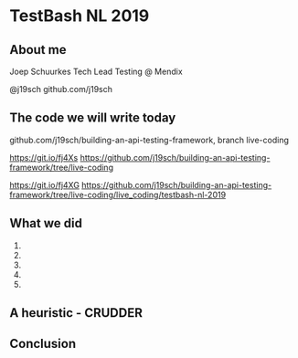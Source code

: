 # TestBash NL 2019

## About me
Joep Schuurkes
Tech Lead Testing @ Mendix

@j19sch
github.com/j19sch


## The code we will write today
github.com/j19sch/building-an-api-testing-framework, branch live-coding

https://git.io/fj4Xs https://github.com/j19sch/building-an-api-testing-framework/tree/live-coding

https://git.io/fj4XG https://github.com/j19sch/building-an-api-testing-framework/tree/live-coding/live_coding/testbash-nl-2019


## What we did
1.
2.
3.
4.
5.


## A heuristic - CRUDDER



## Conclusion
